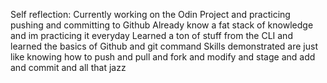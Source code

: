 Self reflection: 
Currently working on the Odin Project and practicing pushing and committing to Github 
Already know a fat stack of knowledge and im practicing it everyday
Learned  a ton  of stuff from the CLI and learned the basics of Github and git command 
Skills demonstrated are just like knowing how to push and pull and fork and modify and stage and add and commit and all that jazz